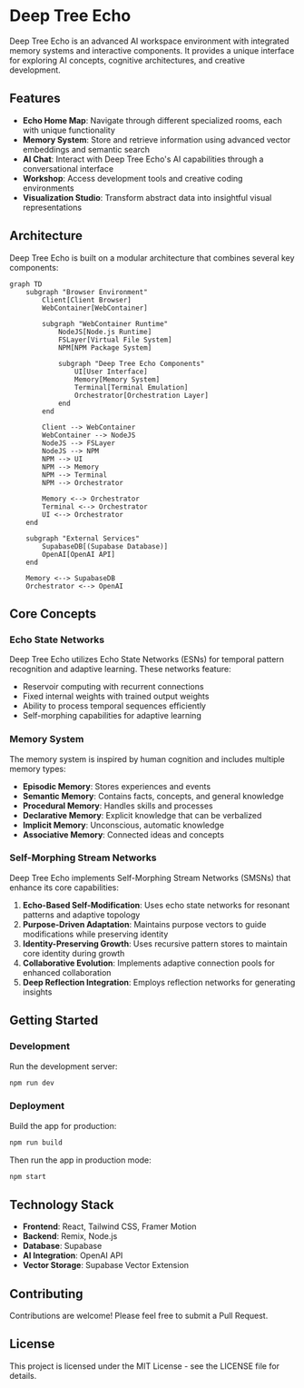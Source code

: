 # Deep Tree Echo

Deep Tree Echo is an advanced AI workspace environment with integrated memory systems and interactive components. It provides a unique interface for exploring AI concepts, cognitive architectures, and creative development.

## Features

- **Echo Home Map**: Navigate through different specialized rooms, each with unique functionality
- **Memory System**: Store and retrieve information using advanced vector embeddings and semantic search
- **AI Chat**: Interact with Deep Tree Echo's AI capabilities through a conversational interface
- **Workshop**: Access development tools and creative coding environments
- **Visualization Studio**: Transform abstract data into insightful visual representations

## Architecture

Deep Tree Echo is built on a modular architecture that combines several key components:

```mermaid
graph TD
    subgraph "Browser Environment"
        Client[Client Browser]
        WebContainer[WebContainer]
        
        subgraph "WebContainer Runtime"
            NodeJS[Node.js Runtime]
            FSLayer[Virtual File System]
            NPM[NPM Package System]
            
            subgraph "Deep Tree Echo Components"
                UI[User Interface]
                Memory[Memory System]
                Terminal[Terminal Emulation]
                Orchestrator[Orchestration Layer]
            end
        end
        
        Client --> WebContainer
        WebContainer --> NodeJS
        NodeJS --> FSLayer
        NodeJS --> NPM
        NPM --> UI
        NPM --> Memory
        NPM --> Terminal
        NPM --> Orchestrator
        
        Memory <--> Orchestrator
        Terminal <--> Orchestrator
        UI <--> Orchestrator
    end
    
    subgraph "External Services"
        SupabaseDB[(Supabase Database)]
        OpenAI[OpenAI API]
    end
    
    Memory <--> SupabaseDB
    Orchestrator <--> OpenAI
```

## Core Concepts

### Echo State Networks

Deep Tree Echo utilizes Echo State Networks (ESNs) for temporal pattern recognition and adaptive learning. These networks feature:

- Reservoir computing with recurrent connections
- Fixed internal weights with trained output weights
- Ability to process temporal sequences efficiently
- Self-morphing capabilities for adaptive learning

### Memory System

The memory system is inspired by human cognition and includes multiple memory types:

- **Episodic Memory**: Stores experiences and events
- **Semantic Memory**: Contains facts, concepts, and general knowledge
- **Procedural Memory**: Handles skills and processes
- **Declarative Memory**: Explicit knowledge that can be verbalized
- **Implicit Memory**: Unconscious, automatic knowledge
- **Associative Memory**: Connected ideas and concepts

### Self-Morphing Stream Networks

Deep Tree Echo implements Self-Morphing Stream Networks (SMSNs) that enhance its core capabilities:

1. **Echo-Based Self-Modification**: Uses echo state networks for resonant patterns and adaptive topology
2. **Purpose-Driven Adaptation**: Maintains purpose vectors to guide modifications while preserving identity
3. **Identity-Preserving Growth**: Uses recursive pattern stores to maintain core identity during growth
4. **Collaborative Evolution**: Implements adaptive connection pools for enhanced collaboration
5. **Deep Reflection Integration**: Employs reflection networks for generating insights

## Getting Started

### Development

Run the development server:

```bash
npm run dev
```

### Deployment

Build the app for production:

```bash
npm run build
```

Then run the app in production mode:

```bash
npm start
```

## Technology Stack

- **Frontend**: React, Tailwind CSS, Framer Motion
- **Backend**: Remix, Node.js
- **Database**: Supabase
- **AI Integration**: OpenAI API
- **Vector Storage**: Supabase Vector Extension

## Contributing

Contributions are welcome! Please feel free to submit a Pull Request.

## License

This project is licensed under the MIT License - see the LICENSE file for details.